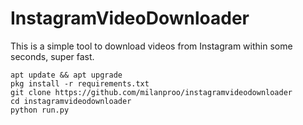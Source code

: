 # InstagramVideoDownloader
This is a simple tool to download videos from Instagram within some seconds, super fast.

````
apt update && apt upgrade
pkg install -r requirements.txt
git clone https://github.com/milanproo/instagramvideodownloader
cd instagramvideodownloader
python run.py

````
